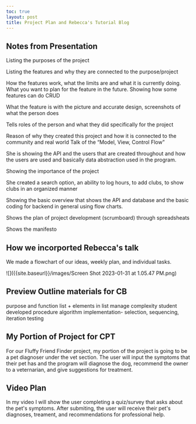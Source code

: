```yaml
---
toc: true
layout: post
title: Project Plan and Rebecca's Tutorial Blog
---
```


## Notes from Presentation

Listing the purposes of the project

Listing the features and why they are connected to the purpose/project

How the features work, what the limits are and what it is currently doing. What you want to plan for the feature in the future.
Showing how some features can do CRUD

What the feature is with the picture and accurate design, screenshots of what the person does

Tells roles of the person and what they did specifically for the project

Reason of why they created this project and how it is connected to the community and real world
Talk of the “Model, View, Control Flow”

She is showing the API and the users that are created throughout and how the users are used and basically data abstraction used in the program.

Showing the importance of the project

She created a search option, an ability to log hours, to add clubs, to show clubs in an organized manner

Showing the basic overview that shows the API and database and the basic coding for backend in general using flow charts.

Shows the plan of project development (scrumboard) through spreadsheats

Shows the manifesto

## How we incorported Rebecca's talk

We made a flowchart of our ideas, weekly plan, and individual tasks. 

![]({{site.baseurl}}/images/Screen Shot 2023-01-31 at 1.05.47 PM.png)

## Preview Outline materials for CB
purpose and function
list + elements in list
manage complexity
student developed procedure
algorithm implementation- selection, sequencing, iteration
testing

## My Portion of Project for CPT

For our Fluffy Friend Finder project, my portion of the project is going to be a pet diagnoser under the vet section. The user will input the symptoms that their pet has and the program will diagnose the dog, recommend the owner to a veternarian, and give suggestions for treatment. 

## Video Plan
In my video I will show the user completing a quiz/survey that asks about the pet's symptoms. After submiting, the user will receive their pet's diagnoses, treament, and recommendations for professional help. 